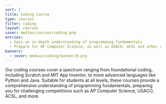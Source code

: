 ```yaml
---
sort: 2
title: Coding Course
type: courses
filter: coding
layout: courses
cover: medias/courses/coding.png
entries:
  - Gain an in-depth understanding of programming fundamentals
  - Prepare for AP Computer Science, as well as USACO, ACSL and other competitions
banners:
  - cover: medias/coding/banner/0.png
---
```


Our coding courses cover a spectrum ranging from foundational coding, including Scratch and MIT App Inventor, to more advanced languages like Python and Java. Suitable for students at all levels, these courses provide a comprehensive understanding of programming fundamentals, preparing you for challenging competitions such as AP Computer Science, USACO, ACSL, and more.
